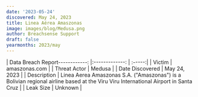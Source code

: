 ```yaml
---
date: '2023-05-24'
discovered: May 24, 2023
title: Linea Aérea Amaszonas
image: images/blog/Medusa.png
author: Breachsense Support
draft: false
yearmonths: 2023/may
---
```


| Data Breach Report------------:     |:-------------:    | :-----:|
| Victim      | amaszonas.com      | 
| Threat Actor      | Medusa      | 
| Date Discovered      | May 24, 2023      | 
| Description      | Linea Aerea Amaszonas S.A. ("Amaszonas") is a Bolivian regional airline based at the Viru Viru International Airport in Santa Cruz      | 
| Leak Size      | Unknown      | 


